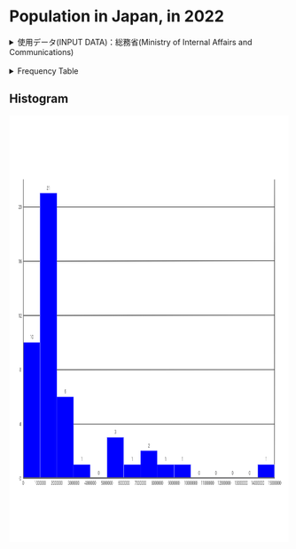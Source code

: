 # Population in Japan, in 2022
<details><summary>使用データ(INPUT DATA)：総務省(Ministry of Internal Affairs and Communications)</summary>

<br />

**Population In Japan, in 2022**
<br />

|Prefecture|Population|
|:---:|---:|
|北海道|5,246,170|
|青森県|1,249,527|
|岩手県|1,227,142|
|宮城県|2,321,203|
|秋田県|970,724|
|山形県|1,070,600|
|福島県|1,842,608|
|茨城県|2,924,544|
|栃木県|1,974,255|
|群馬県|1,987,570|
|埼玉県|7,328,472|
|千葉県|6,296,556|
|東京都|14,042,127|
|神奈川県|9,271,325|
|新潟県|2,150,392|
|富山県|1,064,722|
|石川県|1,157,057|
|福井県|778,444|
|山梨県|850,270|
|長野県|2,094,126|
|岐阜県|1,969,582|
|静岡県|3,763,570|
|愛知県|7,533,419|
|三重県|1,815,420|
|滋賀県|1,440,474|
|京都府|2,609,771|
|大阪府|8,833,907|
|兵庫県|5,515,383|
|奈良県|1,362,000|
|和歌山県|944,407|
|鳥取県|555,491|
|島根県|667,646|
|岡山県|1,917,334|
|広島県|2,808,524|
|山口県|1,360,744|
|徳島県|727,080|
|香川県|974,044|
|愛媛県|1,384,016|
|高知県|682,466|
|福岡県|5,117,171|
|佐賀県|818,112|
|長崎県|1,331,605|
|熊本県|1,745,952|
|大分県|1,162,114|
|宮崎県|1,085,258|
|鹿児島県|1,589,361|
|沖縄県|1,435,479|
</details>

<br />

<details><summary>Frequency Table</summary>

|Class|Frequency|CumulativeFrequency|RelativeFrequency|CumulativeRelativeFrequency|ClassValue|ClassValue * Frequency|
|:---:|:---:|:---:|:---:|:---:|:---:|---:|
|0 ~ 1,000,000|10|10|0.21|0.21|500,000.0|5,000,000.0|
|1,000,000 ~ 2,000,000|21|31|0.45|0.66|1,500,000.0|31,500,000.0|
|2,000,000 ~ 3,000,000|6|37|0.13|0.79|2,500,000.0|15,000,000.0|
|3,000,000 ~ 4,000,000|1|38|0.02|0.81|3,500,000.0|3,500,000.0|
|4,000,000 ~ 5,000,000|0|38|0.00|0.81|4,500,000.0|0.0|
|5,000,000 ~ 6,000,000|3|41|0.06|0.87|5,500,000.0|16,500,000.0|
|6,000,000 ~ 7,000,000|1|42|0.02|0.89|6,500,000.0|6,500,000.0|
|7,000,000 ~ 8,000,000|2|44|0.04|0.94|7,500,000.0|15,000,000.0|
|8,000,000 ~ 9,000,000|1|45|0.02|0.96|8,500,000.0|8,500,000.0|
|9,000,000 ~ 10,000,000|1|46|0.02|0.98|9,500,000.0|9,500,000.0|
|10,000,000 ~ 11,000,000|0|46|0.00|0.98|10,500,000.0|0.0|
|11,000,000 ~ 12,000,000|0|46|0.00|0.98|11,500,000.0|0.0|
|12,000,000 ~ 13,000,000|0|46|0.00|0.98|12,500,000.0|0.0|
|13,000,000 ~ 14,000,000|0|46|0.00|0.98|13,500,000.0|0.0|
|14,000,000 ~ 15,000,000|1|47|0.02|1.00|14,500,000.0|14,500,000.0|
|Total|47|47|0.99|0.99|---|122.0|
|Mean|---|---|---|---|---|2,670,212.8|


</details>


## Histogram

<img src="img/HistogramPopulationInJapan2022.png" width="1024" height="768">

